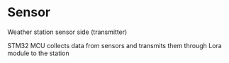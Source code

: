 # Sensor
Weather station sensor side (transmitter)

STM32 MCU collects data from sensors and transmits them through Lora module to the station
